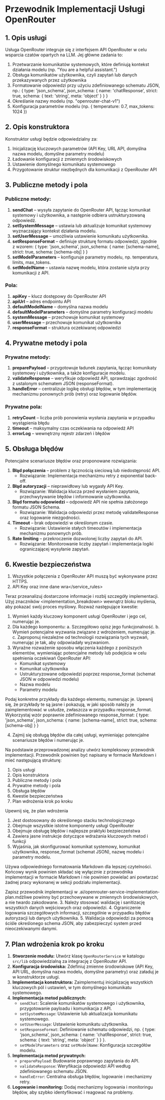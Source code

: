 # Przewodnik Implementacji Usługi OpenRouter

## 1. Opis usługi
Usługa OpenRouter integruje się z interfejsem API OpenRouter w celu wsparcia czatów opartych na LLM. Jej główne zadania to:
1. Przetwarzanie komunikatów systemowych, które definiują kontekst działania modelu (np. "You are a helpful assistant.")
2. Obsługa komunikatów użytkownika, czyli zapytań lub danych przekazywanych przez użytkownika
3. Formatowanie odpowiedzi przy użyciu zdefiniowanego schematu JSON, np.:
   { type: 'json_schema', json_schema: { name: 'chatResponse', strict: true, schema: { text: 'string', meta: 'object' } } }
4. Określanie nazwy modelu (np. "openrouter-chat-v1")
5. Konfiguracja parametrów modelu (np. { temperature: 0.7, max_tokens: 1024 })

## 2. Opis konstruktora
Konstruktor usługi będzie odpowiedzialny za:
1. Inicjalizację kluczowych parametrów (API Key, URL API, domyślna nazwa modelu, domyślne parametry modelu)
2. Ładowanie konfiguracji z zmiennych środowiskowych
3. Ustawienie domyślnego komunikatu systemowego
4. Przygotowanie struktur niezbędnych dla komunikacji z OpenRouter API

## 3. Publiczne metody i pola
### Publiczne metody:
1. **sendChat** – wysyła zapytanie do OpenRouter API, łącząc komunikat systemowy i użytkownika, a następnie odbiera ustrukturyzowaną odpowiedź.
2. **setSystemMessage** – ustawia lub aktualizuje komunikat systemowy wyznaczający kontekst działania modelu.
3. **setUserMessage** – umożliwia ustawienie komunikatu użytkownika.
4. **setResponseFormat** – definiuje strukturę formatu odpowiedzi, zgodnie z wzorem:
   { type: 'json_schema', json_schema: { name: [schema-name], strict: true, schema: [schema-obj] } }
5. **setModelParameters** – konfiguruje parametry modelu, np. temperatura, limits, max_tokens.
6. **setModelName** – ustawia nazwę modelu, która zostanie użyta przy komunikacji z API.

### Pola:
1. **apiKey** – klucz dostępowy do OpenRouter API
2. **apiUrl** – adres endpointu API
3. **defaultModelName** – domyślna nazwa modelu
4. **defaultModelParameters** – domyślne parametry konfiguracji modelu
5. **systemMessage** – przechowuje komunikat systemowy
6. **userMessage** – przechowuje komunikat użytkownika
7. **responseFormat** – struktura oczekiwanej odpowiedzi

## 4. Prywatne metody i pola
### Prywatne metody:
1. **preparePayload** – przygotowuje ładunek zapytania, łącząc komunikaty systemowy i użytkownika, a także konfiguracje modelu.
2. **validateResponse** – weryfikuje odpowiedź API, sprawdzając zgodność z ustalonym schematem JSON (responseFormat).
3. **handleError** – centralizuje logikę obsługi błędów, w tym implementację mechanizmu ponownych prób (retry) oraz logowanie błędów.

### Prywatne pola:
1. **retryCount** – liczba prób ponowienia wysłania zapytania w przypadku wystąpienia błędu
2. **timeout** – maksymalny czas oczekiwania na odpowiedź API
3. **errorLog** – wewnętrzny rejestr zdarzeń i błędów

## 5. Obsługa błędów
Potencjalne scenariusze błędów oraz proponowane rozwiązania:
1. **Błąd połączenia** – problem z łącznością sieciową lub niedostępność API.
   - Rozwiązanie: Implementacja mechanizmu retry z exponential back-off.
2. **Błąd autoryzacji** – nieprawidłowy lub wygasły API Key.
   - Rozwiązanie: Walidacja klucza przed wysłaniem zapytania, przechwytywanie błędów i informowanie użytkownika.
3. **Błąd formatu odpowiedzi** – odpowiedź API nie spełnia założonego formatu JSON Schema.
   - Rozwiązanie: Walidacja odpowiedzi przez metodę validateResponse oraz logowanie niezgodności.
4. **Timeout** – brak odpowiedzi w określonym czasie.
   - Rozwiązanie: Ustawienie stałych timeoutów i implementacja mechanizmu ponownych prób.
5. **Rate limiting** – przekroczenie dozwolonej liczby zapytań do API.
   - Rozwiązanie: Monitorowanie liczby zapytań i implementacja logiki ograniczającej wysyłanie zapytań.

## 6. Kwestie bezpieczeństwa
1. Wszystkie połączenia z OpenRouter API muszą być wykonywane przez HTTPS.
2. API Key oraz inne dane wra</service_rules>

Teraz przeanalizuj dostarczone informacje i rozbij szczegóły implementacji. Użyj znaczników <implementation_breakdown> wewnątrz bloku myślenia, aby pokazać swój proces myślowy. Rozważ następujące kwestie:

1. Wymień każdy kluczowy komponent usługi OpenRouter i jego cel, numerując je.
2. Dla każdego komponentu:
   a. Szczegółowo opisz jego funkcjonalność.
   b. Wymień potencjalne wyzwania związane z wdrożeniem, numerując je.
   c. Zaproponuj niezależne od technologii rozwiązania tych wyzwań, numerując je tak, aby odpowiadały wyzwaniom.
3. Wyraźne rozważenie sposobu włączenia każdego z poniższych elementów, wymieniając potencjalne metody lub podejścia w celu spełnienia oczekiwań OpenRouter API:
   - Komunikat systemowy
   - Komunikat użytkownika
   - Ustrukturyzowane odpowiedzi poprzez response_format (schemat JSON w odpowiedzi modelu)
   - Nazwa modelu
   - Parametry modelu

Podaj konkretne przykłady dla każdego elementu, numerując je. Upewnij się, że przykłady te są jasne i pokazują, w jaki sposób należy je zaimplementować w usłudze, zwłaszcza w przypadku response_format. Wykorzystaj wzór poprawnie zdefiniowanego response_format: { type: 'json_schema', json_schema: { name: [schema-name], strict: true, schema: [schema-obj] } }

4. Zajmij się obsługą błędów dla całej usługi, wymieniając potencjalne scenariusze błędów i numerując je.

Na podstawie przeprowadzonej analizy utwórz kompleksowy przewodnik implementacji. Przewodnik powinien być napisany w formacie Markdown i mieć następującą strukturę:

1. Opis usługi
2. Opis konstruktora
3. Publiczne metody i pola
4. Prywatne metody i pola
5. Obsługa błędów
6. Kwestie bezpieczeństwa
7. Plan wdrożenia krok po kroku

Upewnij się, że plan wdrożenia
1. Jest dostosowany do określonego stacku technologicznego
2. Obejmuje wszystkie istotne komponenty usługi OpenRouter
3. Obejmuje obsługę błędów i najlepsze praktyki bezpieczeństwa
4. Zawiera jasne instrukcje dotyczące wdrażania kluczowych metod i funkcji
5. Wyjaśnia, jak skonfigurować komunikat systemowy, komunikat użytkownika, response_format (schemat JSON), nazwę modelu i parametry modelu.

Używa odpowiedniego formatowania Markdown dla lepszej czytelności. Końcowy wynik powinien składać się wyłącznie z przewodnika implementacji w formacie Markdown i nie powinien powielać ani powtarzać żadnej pracy wykonanej w sekcji podziału implementacji.

Zapisz przewodnik implementacji w .ai/openrouter-service-implementation-plan.mdżliwe powinny być przechowywane w zmiennych środowiskowych, a nie twardo zakodowane.
3. Należy stosować walidację i sanitizację wszystkich danych wejściowych oraz odpowiedzi.
4. Ograniczenie logowania szczegółowych informacji, szczególnie w przypadku błędów autoryzacji lub danych użytkownika.
5. Walidacja odpowiedzi za pomocą ściśle określonego schema JSON, aby zabezpieczyć system przed nieoczekiwanymi danymi.

## 7. Plan wdrożenia krok po kroku
1. **Stworzenie modułu:** Utwórz klasę `OpenRouterService` w katalogu `src/lib` odpowiedzialną za integrację z OpenRouter API.
2. **Konfiguracja środowiska:** Zdefiniuj zmienne środowiskowe (API Key, API URL, domyślna nazwa modelu, domyślne parametry) oraz załaduj je w konstruktorze usługi.
3. **Implementacja konstruktora:** Zaimplementuj inicjalizację wszystkich kluczowych pól i ustawień, w tym domyślnego komunikatu systemowego.
4. **Implementacja metod publicznych:**
   - `sendChat`: Scalenie komunikatów systemowego i użytkownika, przygotowanie payloadu i komunikacja z API.
   - `setSystemMessage`: Ustawienie lub aktualizacja komunikatu systemowego.
   - `setUserMessage`: Ustawienie komunikatu użytkownika.
   - `setResponseFormat`: Definiowanie schematu odpowiedzi, np. { type: 'json_schema', json_schema: { name: 'chatResponse', strict: true, schema: { text: 'string', meta: 'object' } } }.
   - `setModelParameters` oraz `setModelName`: Konfiguracja szczegółów modelu.
5. **Implementacja metod prywatnych:**
   - `preparePayload`: Budowanie poprawnego zapytania do API.
   - `validateResponse`: Weryfikacja odpowiedzi API według zdefiniowanego schematu JSON.
   - `handleError`: Centralna obsługa błędów, logowanie i mechanizmy retry.
6. **Logowanie i monitoring:** Dodaj mechanizmy logowania i monitoringu błędów, aby szybko identyfikować i reagować na problemy.
 